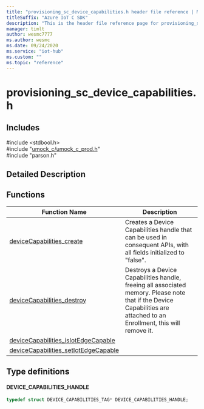 ```yaml
---                             
title: "provisioning_sc_device_capabilities.h header file reference | Microsoft Docs" 
titleSuffix: "Azure IoT C SDK"            
description: "This is the header file reference page for provisioning_sc_device_capabilities.h in the Azure IoT C SDK. This SDK is used with Azure IoT Hub and Azure IoT Hub Device Provisioning Service"            
manager: timlt                 
author: wesmc7777              
ms.author: wesmc               
ms.date: 09/24/2020                    
ms.service: "iot-hub"             
ms.custom: ""                
ms.topic: "reference"        
---                            
```


# provisioning_sc_device_capabilities.h 

## Includes

\#include <stdbool.h>  
\#include "[umock_c/umock_c_prod.h](umock-c-prod-h.md)"  
\#include "parson.h"  

## Detailed Description

## Functions

Function Name                  | Description                                
--------------------------------|---------------------------------------------
[deviceCapabilities_create](./provisioning-sc-device-capabilities-h/devicecapabilities-create.md)            | Creates a Device Capabilities handle that can be used in consequent APIs, with all fields initialized to "false".
[deviceCapabilities_destroy](./provisioning-sc-device-capabilities-h/devicecapabilities-destroy.md)            | Destroys a Device Capabilities handle, freeing all associated memory. Please note that if the Device Capabilities are attached to an Enrollment, this will remove it.
[deviceCapabilities_isIotEdgeCapable](./provisioning-sc-device-capabilities-h/devicecapabilities-isiotedgecapable.md)            | 
[deviceCapabilities_setIotEdgeCapable](./provisioning-sc-device-capabilities-h/devicecapabilities-setiotedgecapable.md)            | 

## Type definitions

#### DEVICE_CAPABILITIES_HANDLE

```C
typedef struct DEVICE_CAPABILITIES_TAG* DEVICE_CAPABILITIES_HANDLE;
```

